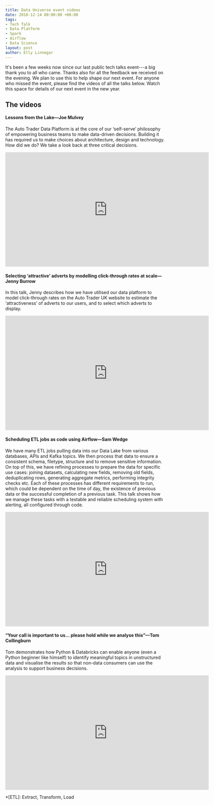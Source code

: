 ```yaml
---
title: Data Universe event videos
date: 2018-12-14 00:00:00 +00:00
tags:
- Tech Talk
- Data Platform
- Spark
- Airflow
- Data Science
layout: post
author: Elly Linnegar
---
```


It's been a few weeks now since our last public tech talks event---a big thank you to all who came. Thanks also for all the feedback we received on the evening. We plan to use this to help shape our next event. For anyone who missed the event, please find the videos of all the talks below. Watch this space for details of our next event in the new year.

## The videos

#### Lessons from the Lake—Joe Mulvey

The Auto Trader Data Platform is at the core of our ‘self-serve’ philosophy of empowering business teams to make data-driven decisions. Building it has required us to make choices about architecture, design and technology. How did we do? We take a look back at three critical decisions.

<iframe src="https://player.vimeo.com/video/305918775" width="640" height="360" frameborder="0" webkitallowfullscreen mozallowfullscreen allowfullscreen class="u-p-10 u-center-img"></iframe>

<br/>

#### Selecting ‘attractive’ adverts by modelling click-through rates at scale—Jenny Burrow

In this talk, Jenny describes how we have utilised our data platform to model click-through rates on the Auto Trader UK website to estimate the ‘attractiveness’ of adverts to our users, and to select which adverts to display. 

<iframe src="https://player.vimeo.com/video/305922647" width="640" height="360" frameborder="0" webkitallowfullscreen mozallowfullscreen allowfullscreen class="u-p-10 u-center-img"></iframe>

<br/>

#### Scheduling ETL jobs as code using Airflow—Sam Wedge

We have many ETL jobs pulling data into our Data Lake from various databases, APIs and Kafka topics. We then process that data to ensure a consistent schema, filetype, structure and to remove sensitive information. On top of this, we have refining processes to prepare the data for specific use cases: joining datasets, calculating new fields, removing old fields, deduplicating rows, generating aggregate metrics, performing integrity checks etc. Each of these processes has different requirements to run, which could be dependent on the time of day, the existence of previous data or the successful completion of a previous task. This talk shows how we manage these tasks with a testable and reliable scheduling system with alerting, all configured through code.

<iframe src="https://player.vimeo.com/video/305925502" width="640" height="360" frameborder="0" webkitallowfullscreen mozallowfullscreen allowfullscreen class="u-p-10 u-center-img"></iframe>

<br/>

#### “Your call is important to us… please hold while we analyse this”—Tom Collingburn

Tom demonstrates how Python & Databricks can enable anyone (even a Python beginner like himself) to identify meaningful topics in unstructured data and visualise the results so that non-data consumers can use the analysis to support business decisions. 

<iframe src="https://player.vimeo.com/video/305928040" width="640" height="360" frameborder="0" webkitallowfullscreen mozallowfullscreen allowfullscreen class="u-p-10 u-center-img"></iframe>

<br/>

*[ETL]: Extract, Transform, Load
